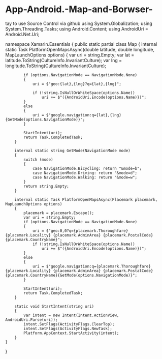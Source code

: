 # App-Android.-Map-and-Borwser-
tay to use Source Control via github
using System.Globalization;
using System.Threading.Tasks;
using Android.Content;
using AndroidUri = Android.Net.Uri;

namespace Xamarin.Essentials
{
    public static partial class Map
    {
        internal static Task PlatformOpenMapsAsync(double latitude, double longitude, MapLaunchOptions options)
        {
            var uri = string.Empty;
            var lat = latitude.ToString(CultureInfo.InvariantCulture);
            var lng = longitude.ToString(CultureInfo.InvariantCulture);

            if (options.NavigationMode == NavigationMode.None)
            {
                uri = $"geo:{lat},{lng}?q={lat},{lng}";

                if (!string.IsNullOrWhiteSpace(options.Name))
                    uri += $"({AndroidUri.Encode(options.Name)})";
            }
            else
            {
                uri = $"google.navigation:q={lat},{lng}{GetMode(options.NavigationMode)}";
            }

            StartIntent(uri);
            return Task.CompletedTask;
        }

        internal static string GetMode(NavigationMode mode)
        {
            switch (mode)
            {
                case NavigationMode.Bicycling: return "&mode=b";
                case NavigationMode.Driving: return "&mode=d";
                case NavigationMode.Walking: return "&mode=w";
            }
            return string.Empty;
        }

        internal static Task PlatformOpenMapsAsync(Placemark placemark, MapLaunchOptions options)
        {
            placemark = placemark.Escape();
            var uri = string.Empty;
            if (options.NavigationMode == NavigationMode.None)
            {
                uri = $"geo:0,0?q={placemark.Thoroughfare} {placemark.Locality} {placemark.AdminArea} {placemark.PostalCode} {placemark.CountryName}";
                if (!string.IsNullOrWhiteSpace(options.Name))
                    uri += $"({AndroidUri.Encode(options.Name)})";
            }
            else
            {
                uri = $"google.navigation:q={placemark.Thoroughfare} {placemark.Locality} {placemark.AdminArea} {placemark.PostalCode} {placemark.CountryName}{GetMode(options.NavigationMode)}";
            }

            StartIntent(uri);
            return Task.CompletedTask;
        }

        static void StartIntent(string uri)
        {
            var intent = new Intent(Intent.ActionView, AndroidUri.Parse(uri));
            intent.SetFlags(ActivityFlags.ClearTop);
            intent.SetFlags(ActivityFlags.NewTask);
            Platform.AppContext.StartActivity(intent);
        }
    }
}
